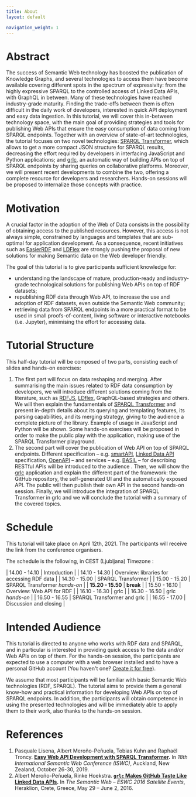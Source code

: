 ```yaml
---
title: About
layout: default

navigation_weight: 1
---
```


# Abstract
The success of Semantic Web technology has boosted the publication of Knowledge Graphs, and several technologies to access them have become available covering different spots in the spectrum of expressivity: from the highly expressive SPARQL to the controlled access of Linked Data APIs, with GraphQL in between. Many of these technologies have reached industry-grade maturity. Finding the trade-offs between them is often difficult in the daily work of developers, interested in quick API deployment and easy data ingestion. In this tutorial, we will cover this in-between technology space, with the main goal of providing strategies and tools for publishing Web APIs that ensure the easy consumption of data coming from SPARQL endpoints. Together with an overview of state-of-art technologies, the tutorial focuses on two novel technologies: [SPARQL Transformer](https://github.com/D2KLab/sparql-transformer), which allows to get a more compact JSON structure for SPARQL results, decreasing the effort required by developers in interfacing JavaScript and Python applications; and [grlc](http://grlc.io/), an automatic way of building APIs on top of SPARQL endpoints by sharing queries on collaborative platforms. Moreover, we will present recent developments to combine the two, offering a complete resource for developers and researchers. Hands-on sessions will be proposed to internalize those concepts with practice.

# Motivation

A crucial factor in the adoption of the Web of Data consists in the possibility of obtaining access to the published resources. However, this access is not always simple, constrained by languages and templates that are sub-optimal for application development. As a consequence, recent initiatives such as [EasierRDF](https://github.com/w3c/EasierRDF) and [LDFlex](https://github.com/LDflex/LDflex ) are strongly pushing the proposal of new solutions for making Semantic data on the Web developer friendly.

The goal of this tutorial is to give participants sufficient knowledge for:
- understanding the landscape of mature, production-ready and industry-grade technological solutions for publishing Web APIs on top of RDF datasets;
- republishing RDF data through Web API, to increase the use and adoption of RDF datasets, even outside the Semantic Web community;
- retrieving data from SPARQL endpoints in a more practical format to be used in small proofs-of-content, living software or interactive notebooks (i.e. Jupyter), minimising the effort for accessing data.

# Tutorial Structure

This half-day tutorial will be composed of two parts, consisting each of slides and hands-on exercises:
1. The first part will focus on data reshaping and merging. After summarising the main issues related to RDF data consumption by developers, we will introduce different solutions coming from the literature, such as [RDFJS](https://rdf.js.org/data-model-spec/),  [LDflex](https://github.com/LDflex/LDflex), GraphQL-based strategies and others. We will then explain the fundamentals of [SPARQL Transformer](https://github.com/D2KLab/sparql-transformer) and present in-depth details about its querying and templating features, its parsing capabilities, and its merging strategy, giving to the audience a complete picture of the library. Example of usage in JavaScript and Python will be shown. Some hands-on exercises will be proposed in order to make the public play with the application, making use of the SPARQL Transformer playground.
2. The second part will cover the publication of Web API on top of SPARQL endpoints. Different specification – e.g. [smartAPI](https://smart-api.info/), [Linked Data API](https://github.com/UKGovLD/linked-data-api) specification, [OpenAPI](https://www.openapis.org/) – and services – e.g. [BASIL](https://github.com/the-open-university/basil) – for describing RESTful APIs will be introduced to the audience . Then, we will show the [grlc](grlc.io) application and explain the different part of the framework: the GitHub repository, the self-generated UI and the automatically exposed API. The public will then publish their own API in the second hands-on session. Finally, we will introduce the integration of SPARQL Transformer in grlc and we will conclude the tutorial with a summary of the covered topics.

# Schedule

This tutorial will take place on April 12th, 2021.
The participants will receive the link from the conference organisers.

The schedule is the following, in CEST (Ljubljana) Timezone :

| 14.00 - 14.10  	  | Introduction                               	|
| 14.10 - 14.30   	| Overview: libraries for accessing RDF data 	|
| 14.30 - 15.00  	| SPARQL Transformer                         	|
| 15.00 - 15.20 	| SPARQL Transformer _hands-on_                	|
| **15.20 - 15.50** 	| **break**                               	|
| 15.50 - 16.10 	| Overview: Web API for RDF                  	|
| 16.10 - 16.30 	| grlc                                       	|
| 16.30 - 16.50 	| grlc _hands-on_                              	|
| 16.50 - 16.55 	| SPARQL Transformer and grlc                	|
| 16.55 - 17.00 	| Discussion and closing                     	|


# Intended Audience

This tutorial is directed to anyone who works with RDF data and SPARQL, and in particular is interested in providing quick access to the data and/or Web APIs on top of them. For the hands-on session, the participants are expected to use a computer with a web browser installed and to have a personal GitHub account (You haven't one? [Create it for free](https://github.com/join)).

We assume that most participants will be familiar with basic Semantic Web technologies (RDF, SPARQL). The tutorial aims to provide them a general know-how and practical information for developing Web APIs on top of SPARQL endpoints. In addition, the participants will obtain competence in using the presented technologies and will be immediately able to apply them to their work, also thanks to the hands-on session.

# References

1. Pasquale Lisena, Albert Meroño-Peñuela, Tobias Kuhn and Raphaël Troncy. **[Easy Web API Development with SPARQL Transformer](http://www.eurecom.fr/en/publication/5927/download/data-publi-5927.pdf).** In *18th International Semantic Web Conference (ISWC)*, Auckland, New Zealand, October 26-30, 2019.
1. Albert Meroño-Peñuela, Rinke Hoekstra. **[`grlc` Makes GitHub Taste Like Linked Data APIs](http://ceur-ws.org/Vol-1629/paper7.pdf).** In *The Semantic Web – ESWC 2016 Satellite Events*, Heraklion, Crete, Greece, May 29 – June 2, 2016.
